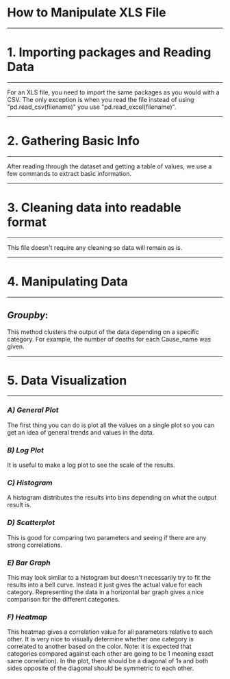 # How to Manipulate XLS File



***

# 1. Importing packages and Reading Data

***



For an XLS file, you need to import the same packages as you would with a CSV. The only exception is when you read the file instead of using "pd.read_csv(filename)" you use "pd.read_excel(filename)".  
   


***

# 2. Gathering Basic Info

***

After reading through the dataset and getting a table of values, we use a few commands to extract basic information. 





***

# 3. Cleaning data into readable format

***


This file doesn't require any cleaning so data will remain as is.  




***

# 4. Manipulating Data

***


## *Groupby*: 

This method clusters the output of the data depending on a specific category. For example, the number of deaths for each Cause_name was given.  




***

# 5. Data Visualization

***


### *A) General Plot*

The first thing you can do is plot all the values on a single plot so you can get an idea of general trends and values in the data.

   

### *B) Log Plot*

It is useful to make a log plot to see the scale of the results.

   

### *C) Histogram*

A histogram distributes the results into bins depending on what the output result is.

   

### *D) Scatterplot*

This is good for comparing two parameters and seeing if there are any strong correlations.

  

### *E) Bar Graph*

This may look similar to a histogram but doesn't necessarily try to fit the results into a bell curve. Instead it just gives the actual value for each category. Representing the data in a horizontal bar graph gives a nice comparison for the different categories.


   
### *F) Heatmap*

This heatmap gives a correlation value for all parameters relative to each other. It is very nice to visually determine whether one category is correlated to another based on the color. Note: it is expected that categories compared against each other are going to be 1 meaning exact same correlation). In the plot, there should be a diagonal of 1s and both sides opposite of the diagonal should be symmetric to each other. 
